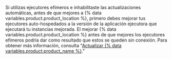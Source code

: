 Si utilizas ejecutores efímeros e inhabilitaste las actualizaciones automáticas, antes de que mejores a {% data variables.product.product_location %}, primero debes mejorar tus ejecutores auto-hospedados a la versión de la aplicación ejecutora que ejecutará tu instancias mejorada. El mejorar {% data variables.product.product_location %} antes de que mejores los ejecutores efímeros podría dar como resultado que estos se queden sin conexión. Para obtener más información, consulta "[Actualizar {% data variables.product.product_name %}](/admin/enterprise-management/updating-the-virtual-machine-and-physical-resources/upgrading-github-enterprise-server)."
